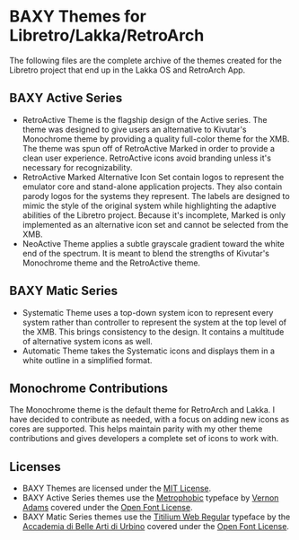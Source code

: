 # BAXY Themes for Libretro/Lakka/RetroArch
The following files are the complete archive of the themes created for the Libretro project that end up in the Lakka OS and RetroArch App.

## BAXY Active Series
* RetroActive Theme is the flagship design of the Active series. The theme was designed to give users an alternative to Kivutar's Monochrome theme by providing a quality full-color theme for the XMB. The theme was spun off of RetroActive Marked in order to provide a clean user experience. RetroActive icons avoid branding unless it's necessary for recognizability.
* RetroActive Marked Alternative Icon Set contain logos to represent the emulator core and stand-alone application projects. They also contain parody logos for the systems they represent. The labels are designed to mimic the style of the original system while highlighting the adaptive abilities of the Libretro project. Because it's incomplete, Marked is only implemented as an alternative icon set and cannot be selected from the XMB.
* NeoActive Theme applies a subtle grayscale gradient toward the white end of the spectrum. It is meant to blend the strengths of Kivutar's Monochrome theme and the RetroActive theme. 
## BAXY Matic Series
* Systematic Theme uses a top-down system icon to represent every system rather than controller to represent the system at the top level of the XMB. This brings consistency to the design. It contains a multitude of alternative system icons as well.
* Automatic Theme takes the Systematic icons and displays them in a white outline in a simplified format.

## Monochrome Contributions
The Monochrome theme is the default theme for RetroArch and Lakka. I have decided to contribute as needed, with a focus on adding new icons as cores are supported. This helps maintain parity with my other theme contributions and gives developers a complete set of icons to work with.

## Licenses
* BAXY Themes are licensed under the <a href="https://opensource.org/licenses/MIT">MIT License</a>. 
* BAXY Active Series themes use the <a href="https://fonts.google.com/specimen/Metrophobic">Metrophobic</a> typeface by <a href="http://sansoxygen.com/">Vernon Adams</a> covered under the <a href="http://scripts.sil.org/cms/scripts/page.php?site_id=nrsi&id=OFL_web">Open Font License</a>.
* BAXY Matic Series themes use the [Titilium Web Regular](https://fonts.google.com/specimen/Titillium+Web) typeface by the [Accademia di Belle Arti di Urbino](http://www.accademiadiurbino.it/) covered under the [Open Font License](http://scripts.sil.org/cms/scripts/page.php?site_id=nrsi&id=OFL_web).

